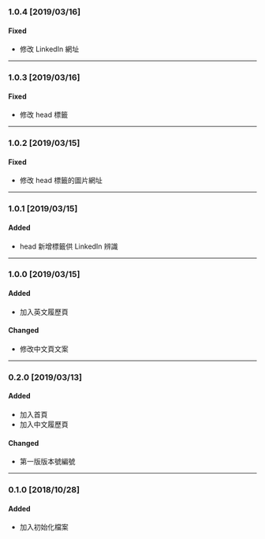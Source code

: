 ### 1.0.4 [2019/03/16]

#### Fixed
- 修改 LinkedIn 網址

---

### 1.0.3 [2019/03/16]

#### Fixed
- 修改 head 標籤

---

### 1.0.2 [2019/03/15]

#### Fixed
- 修改 head 標籤的圖片網址

---

### 1.0.1 [2019/03/15]

#### Added
- head 新增標籤供 LinkedIn 辨識

---

### 1.0.0 [2019/03/15]

#### Added
- 加入英文履歷頁

#### Changed
- 修改中文頁文案

---

### 0.2.0 [2019/03/13]

#### Added
- 加入首頁
- 加入中文履歷頁

#### Changed
- 第一版版本號編號

---

### 0.1.0 [2018/10/28]

#### Added
- 加入初始化檔案
